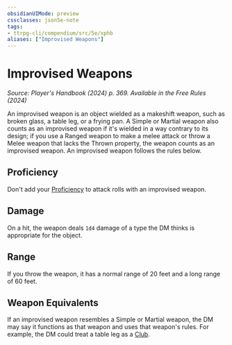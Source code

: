 ```yaml
---
obsidianUIMode: preview
cssclasses: json5e-note
tags:
- ttrpg-cli/compendium/src/5e/xphb
aliases: ["Improvised Weapons"]
---
```

# Improvised Weapons
*Source: Player's Handbook (2024) p. 369. Available in the Free Rules (2024)* 

An improvised weapon is an object wielded as a makeshift weapon, such as broken glass, a table leg, or a frying pan. A Simple or Martial weapon also counts as an improvised weapon if it's wielded in a way contrary to its design; if you use a Ranged weapon to make a melee attack or throw a Melee weapon that lacks the Thrown property, the weapon counts as an improvised weapon. An improvised weapon follows the rules below.

## Proficiency

Don't add your [Proficiency](3-Mechanics/CLI/rules/variant-rules/proficiency-xphb.md) to attack rolls with an improvised weapon.

## Damage

On a hit, the weapon deals `1d4` damage of a type the DM thinks is appropriate for the object.

## Range

If you throw the weapon, it has a normal range of 20 feet and a long range of 60 feet.

## Weapon Equivalents

If an improvised weapon resembles a Simple or Martial weapon, the DM may say it functions as that weapon and uses that weapon's rules. For example, the DM could treat a table leg as a [Club](3-Mechanics/CLI/items/club-xphb.md).
